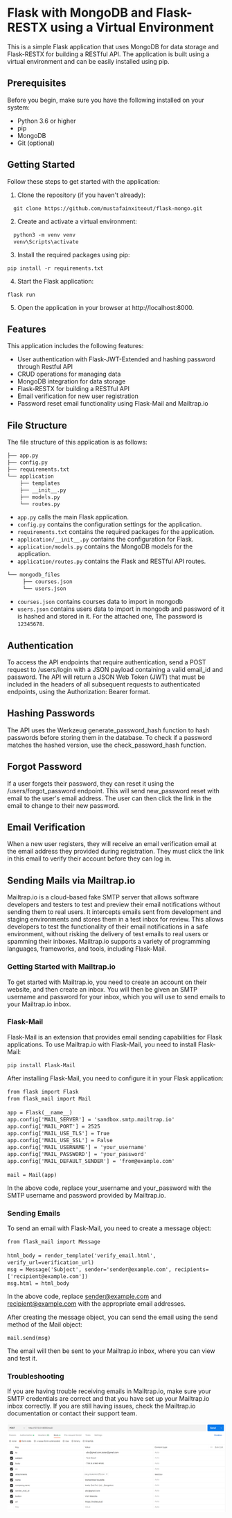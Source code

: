 # Flask with MongoDB and Flask-RESTX using a Virtual Environment

This is a simple Flask application that uses MongoDB for data storage and Flask-RESTX for building a RESTful API. The application is built using a virtual environment and can be easily installed using pip.


## Prerequisites
Before you begin, make sure you have the following installed on your system:

- Python 3.6 or higher
- pip
- MongoDB
- Git (optional)


## Getting Started

Follow these steps to get started with the application:

1. Clone the repository (if you haven't already):

```
  git clone https://github.com/mustafainxiteout/flask-mongo.git
```

2. Create and activate a virtual environment:

```
  python3 -m venv venv
  venv\Scripts\activate
```

3. Install the required packages using pip:

```
pip install -r requirements.txt
```

4. Start the Flask application:

```
flask run
```

5. Open the application in your browser at http://localhost:8000.



## Features
This application includes the following features:

- User authentication with Flask-JWT-Extended and hashing password through Restful API
- CRUD operations for managing data
- MongoDB integration for data storage
- Flask-RESTX for building a RESTful API
- Email verification for new user registration
- Password reset email functionality using Flask-Mail and Mailtrap.io

## File Structure
The file structure of this application is as follows:

```
├── app.py
├── config.py
├── requirements.txt
└── application
    ├── templates
    ├── __init__.py
    ├── models.py
    └── routes.py    
```

- `app.py` calls the main Flask application.
- `config.py` contains the configuration settings for the application.
- `requirements.txt` contains the required packages for the application.
- `application/__init__.py` contains the configuration for Flask.
- `application/models.py` contains the MongoDB models for the application.
- `application/routes.py` contains the Flask and RESTful API routes.

```
└── mongodb_files
     ├── courses.json
     └── users.json
```

- `courses.json` contains courses data to import in mongodb
- `users.json` contains users data to import in mongodb and password of it is hashed and stored in it. For the attached one, The password is `12345678`.

## Authentication

To access the API endpoints that require authentication, send a POST request to /users/login with a JSON payload containing a valid email_id and password. The API will return a JSON Web Token (JWT) that must be included in the headers of all subsequent requests to authenticated endpoints, using the Authorization: Bearer <JWT> format.

## Hashing Passwords

The API uses the Werkzeug generate_password_hash function to hash passwords before storing them in the database. To check if a password matches the hashed version, use the check_password_hash function.

## Forgot Password

If a user forgets their password, they can reset it using the /users/forgot_password endpoint. This will send new_password reset with email to the user's email address. The user can then click the link in the email to change to their new password.

## Email Verification

When a new user registers, they will receive an email verification email at the email address they provided during registration. They must click the link in this email to verify their account before they can log in.

## Sending Mails via Mailtrap.io

Mailtrap.io is a cloud-based fake SMTP server that allows software developers and testers to test and preview their email notifications without sending them to real users. It intercepts emails sent from development and staging environments and stores them in a test inbox for review. This allows developers to test the functionality of their email notifications in a safe environment, without risking the delivery of test emails to real users or spamming their inboxes. Mailtrap.io supports a variety of programming languages, frameworks, and tools, including Flask-Mail.

### Getting Started with Mailtrap.io

To get started with Mailtrap.io, you need to create an account on their website, and then create an inbox. You will then be given an SMTP username and password for your inbox, which you will use to send emails to your Mailtrap.io inbox.

### Flask-Mail

Flask-Mail is an extension that provides email sending capabilities for Flask applications. To use Mailtrap.io with Flask-Mail, you need to install Flask-Mail:

```
pip install Flask-Mail
```

After installing Flask-Mail, you need to configure it in your Flask application:

```
from flask import Flask
from flask_mail import Mail

app = Flask(__name__)
app.config['MAIL_SERVER'] = 'sandbox.smtp.mailtrap.io'
app.config['MAIL_PORT'] = 2525
app.config['MAIL_USE_TLS'] = True
app.config['MAIL_USE_SSL'] = False
app.config['MAIL_USERNAME'] = 'your_username'
app.config['MAIL_PASSWORD'] = 'your_password'
app.config['MAIL_DEFAULT_SENDER'] = 'from@example.com'

mail = Mail(app)
```
In the above code, replace your_username and your_password with the SMTP username and password provided by Mailtrap.io.

### Sending Emails

To send an email with Flask-Mail, you need to create a message object:

```
from flask_mail import Message

html_body = render_template('verify_email.html', verify_url=verification_url)
msg = Message('Subject', sender='sender@example.com', recipients=['recipient@example.com'])
msg.html = html_body
```
In the above code, replace sender@example.com and recipient@example.com with the appropriate email addresses.

After creating the message object, you can send the email using the send method of the Mail object:
```
mail.send(msg)
```
The email will then be sent to your Mailtrap.io inbox, where you can view and test it.

### Troubleshooting

If you are having trouble receiving emails in Mailtrap.io, make sure your SMTP credentials are correct and that you have set up your Mailtrap.io inbox correctly. If you are still having issues, check the Mailtrap.io documentation or contact their support team.

![bulk email form data](https://github.com/mustafainxiteout/flask-mongo/blob/master/bulk%20mail%20form.png?raw=true)
